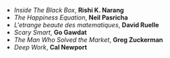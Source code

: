- *Inside The Black Box*, **Rishi K. Narang**
- *The Happiness Equation*, **Neil Pasricha**
- *L'etrange beaute des matematiques*, **David Ruelle**
- *Scary Smart*, **Go Gawdat**
- *The Man Who Solved the Market*, **Greg Zuckerman**
- *Deep Work*, **Cal Newport**